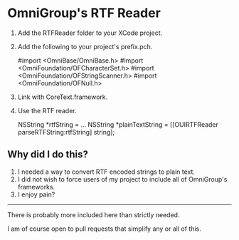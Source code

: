 # OmniGroup's RTF Reader 

1. Add the RTFReader folder to your XCode project.

2. Add the following to your project's prefix.pch.

    #import <OmniBase/OmniBase.h>
    #import <OmniFoundation/OFCharacterSet.h>
    #import <OmniFoundation/OFStringScanner.h>
    #import <OmniFoundation/OFNull.h>

3. Link with CoreText.framework.

4. Use the RTF reader.

    NSString *rtfString = ...
    NSString *plainTextString = [[OUIRTFReader parseRTFString:rtfString] string];

## Why did I do this?

1. I needed a way to convert RTF encoded strings to plain text.
2. I did not wish to force users of my project to include all of OmniGroup's
   frameworks.
3. I enjoy pain?

---

There is probably more included here than strictly needed.

I am of course open to pull requests that simplify any or all of this.
